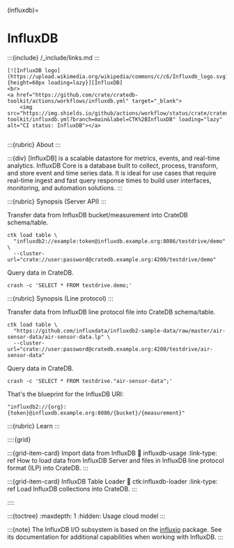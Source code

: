 (influxdb)=
# InfluxDB

:::{include} /_include/links.md
:::

```{div} .float-right .text-right
[![InfluxDB logo](https://upload.wikimedia.org/wikipedia/commons/c/c6/Influxdb_logo.svg){height=60px loading=lazy}][InfluxDB]
<br>
<a href="https://github.com/crate/cratedb-toolkit/actions/workflows/influxdb.yml" target="_blank">
    <img src="https://img.shields.io/github/actions/workflow/status/crate/cratedb-toolkit/influxdb.yml?branch=main&label=CTK%2BInfluxDB" loading="lazy" alt="CI status: InfluxDB"></a>
```
```{div} .clearfix
```

:::{rubric} About
:::

:::{div}
[InfluxDB] is a scalable datastore for metrics, events, and real-time analytics. 
InfluxDB Core is a database built to collect, process, transform, and store event
and time series data. It is ideal for use cases that require real-time ingest and
fast query response times to build user interfaces, monitoring, and automation solutions.
:::


:::{rubric} Synopsis (Server API)
:::

Transfer data from InfluxDB bucket/measurement into CrateDB schema/table.
```shell
ctk load table \
  "influxdb2://example:token@influxdb.example.org:8086/testdrive/demo" \
  --cluster-url="crate://user:password@cratedb.example.org:4200/testdrive/demo"
```
Query data in CrateDB.
```shell
crash -c 'SELECT * FROM testdrive.demo;'
```

:::{rubric} Synopsis (Line protocol)
:::

Transfer data from InfluxDB line protocol file into CrateDB schema/table.
```shell
ctk load table \
  "https://github.com/influxdata/influxdb2-sample-data/raw/master/air-sensor-data/air-sensor-data.lp" \
  --cluster-url="crate://user:password@cratedb.example.org:4200/testdrive/air-sensor-data"
```
Query data in CrateDB.
```shell
crash -c 'SELECT * FROM testdrive."air-sensor-data";'
```

That's the blueprint for the InfluxDB URI:
```text
"influxdb2://{org}:{token}@influxdb.example.org:8086/{bucket}/{measurement}"
```

:::{rubric} Learn
:::

::::{grid}

:::{grid-item-card} Import data from InfluxDB
:link: influxdb-usage
:link-type: ref
How to load data from InfluxDB Server and files in InfluxDB line protocol
format (ILP) into CrateDB.
:::

:::{grid-item-card} InfluxDB Table Loader
:link: ctk:influxdb-loader
:link-type: ref
Load InfluxDB collections into CrateDB.
:::

::::

:::{toctree}
:maxdepth: 1
:hidden:
Usage <usage>
cloud
model
:::


:::{note}
The InfluxDB I/O subsystem is based on the [influxio] package. See its
documentation for additional capabilities when working with InfluxDB.
:::


[influxio]: https://influxio.readthedocs.io/
